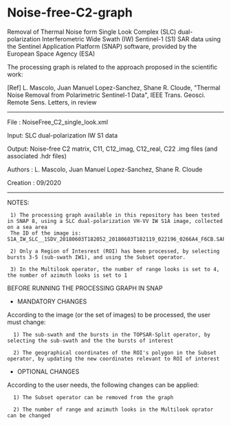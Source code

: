 # Noise-free-C2-graph
Removal of Thermal Noise form Single Look Complex (SLC) dual-polarization Interferometric Wide Swath (IW) Sentinel-1 (S1) SAR data using the Sentinel Application Platform (SNAP) software, provided by the European Space Agency (ESA)

The processing graph is related to the approach proposed in the scientific work:

[Ref] L. Mascolo, Juan Manuel Lopez-Sanchez, Shane R. Cloude, "Thermal Noise Removal from Polarimetric Sentinel-1 Data", IEEE Trans. Geosci. Remote Sens. Letters, in review

---------------------------------------------------------------------

File     : NoiseFree_C2_single_look.xml

Input: SLC dual-polarization IW S1 data 

Output: Noise-free C2 matrix, C11, C12_imag, C12_real, C22 .img files (and associated .hdr files)

Authors  : L. Mascolo, Juan Manuel Lopez-Sanchez, Shane R. Cloude

Creation : 09/2020

---------------------------------------------------------------------

NOTES:

     1) The processing graph available in this repository has been tested in SNAP 8, using a SLC dual-polarization VH-VV IW S1A image, collected on a sea area
     The ID of the image is: S1A_IW_SLC__1SDV_20180603T182052_20180603T182119_022196_0266A4_F6CB.SAFE
     
     2) Only a Region of Intesrest (ROI) has been processed, by selecting bursts 3-5 (sub-swath IW1), and using the Subset operator.
     
     3) In the Multilook operator, the number of range looks is set to 4, the number of azimuth looks is set to 1
    
 BEFORE RUNNING THE PROCESSING GRAPH IN SNAP
 
 - MANDATORY CHANGES
 
 According to the image (or the set of images) to be processed, the user must change:
 
      1) The sub-swath and the bursts in the TOPSAR-Split operator, by selecting the sub-swath and the the bursts of interest
     
      2) The geographical coordinates of the ROI's polygon in the Subset operator, by updating the new coordinates relevant to ROI of interest
  
  - OPTIONAL CHANGES
  
  According to the user needs, the following changes can be applied:
  
      1) The Subset operator can be removed from the graph
     
      2) The number of range and azimuth looks in the Multilook oprator can be changed

  
  
 
     
 
     
     
